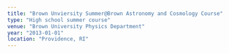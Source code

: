 ```yaml
---
title: "Brown Unviersity Summer@Brown Astronomy and Cosmology Course"
type: "High school summer course"
venue: "Brown University Physics Department"
year: "2013-01-01"
location: "Providence, RI"
---
```


